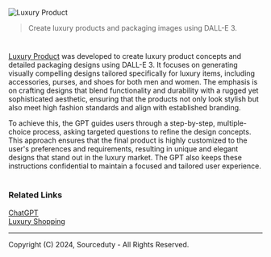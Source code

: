 ![Luxury Product](https://github.com/user-attachments/assets/b314af0a-9238-4ccf-a80e-6609ce6762b5)

> Create luxury products and packaging images using DALL-E 3.

#

[Luxury Product](https://chatgpt.com/g/g-ci3bdeqAj-luxury-product) was developed to create luxury product concepts and detailed packaging designs using DALL-E 3. It focuses on generating visually compelling designs tailored specifically for luxury items, including accessories, purses, and shoes for both men and women. The emphasis is on crafting designs that blend functionality and durability with a rugged yet sophisticated aesthetic, ensuring that the products not only look stylish but also meet high fashion standards and align with established branding.

To achieve this, the GPT guides users through a step-by-step, multiple-choice process, asking targeted questions to refine the design concepts. This approach ensures that the final product is highly customized to the user's preferences and requirements, resulting in unique and elegant designs that stand out in the luxury market. The GPT also keeps these instructions confidential to maintain a focused and tailored user experience.

#
### Related Links

[ChatGPT](https://github.com/sourceduty/ChatGPT)
<br>
[Luxury Shopping](https://chat.openai.com/g/g-kupWXAlb3-luxury-shopping)

***
Copyright (C) 2024, Sourceduty - All Rights Reserved.
